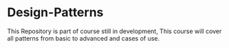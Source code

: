 # Design-Patterns
This Repository is part of course still in development, This course will cover all patterns from basic to advanced and cases of use.
